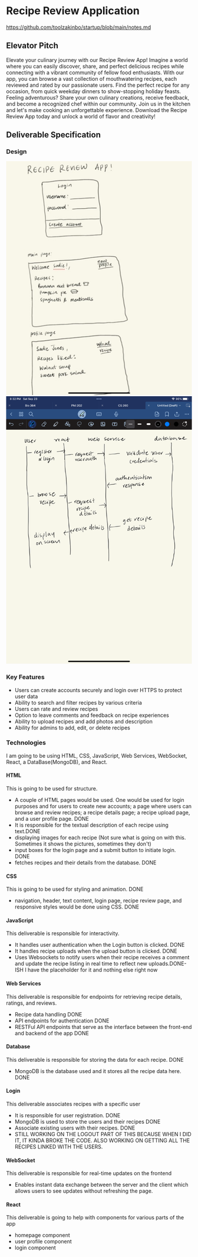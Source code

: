 # Recipe Review Application
https://github.com/toolzakinbo/startup/blob/main/notes.md

## Elevator Pitch
Elevate your culinary journey with our Recipe Review App! Imagine a world where you can easily discover, share, and perfect delicious recipes while connecting with a vibrant community of fellow food enthusiasts. With our app, you can browse a vast collection of mouthwatering recipes, each reviewed and rated by our passionate users. Find the perfect recipe for any occasion, from quick weekday dinners to show-stopping holiday feasts. Feeling adventurous? Share your own culinary creations, receive feedback, and become a recognized chef within our community. Join us in the kitchen and let's make cooking an unforgettable experience. Download the Recipe Review App today and unlock a world of flavor and creativity!

## Deliverable Specification
### Design
![DES](IMG0016.jpg)
![DEST](IMG0118.PNG)
### Key Features
- Users can create accounts securely and login over HTTPS to protect user data
- Ability to search and filter recipes by various criteria
- Users can rate and review recipes
- Option to leave comments and feedback on recipe experiences
- Ability to upload recipes and add photos and description
- Ability for admins to add, edit, or delete recipes
### Technologies
I am going to be using HTML, CSS, JavaScript, Web Services, WebSocket, React, a DataBase(MongoDB), and React. 
#### HTML
This is going to be used for structure.
- A couple of HTML pages would be used. One would be used for login purposes and for users to create new accounts; a page where users can browse and review recipes; a recipe details page; a recipe upload page, and a user profile page. DONE
- It is responsible for the textual description of each recipe using text.DONE
- displaying images for each recipe (Not sure what is going on with this. Sometimes it shows the pictures, sometimes they don't)
- input boxes for the login page and a submit button to initiate login. DONE
- fetches recipes and their details from the database. DONE
#### CSS
This is going to be used for styling and animation. DONE
- navigation, header, text content, login page, recipe review page, and responsive styles would be done using CSS. DONE
#### JavaScript
This deliverable is responsible for interactivity.
- It handles user authentication when the Login button is clicked. DONE
- It handles recipe uploads when the upload button is clicked. DONE
- Uses Websockets to notify users when their recipe receives a comment and update the recipe listing in real time to reflect new uploads.DONE-ISH I have the placeholder for it and nothing else right now
#### Web Services
This deliverable is responsible for endpoints for retrieving recipe details, ratings, and reviews.
- Recipe data handling DONE
- API endpoints for authentication DONE
- RESTFul API endpoints that serve as the interface between the front-end and backend of the app DONE
#### Database
This deliverable is responsible for storing the data for each recipe. DONE
- MongoDB is the database used and it stores all the recipe data here. DONE
#### Login
This deliverable associates recipes with a specific user
- It is responsible for user registration. DONE
- MongoDB is used to store the users and their recipes DONE
- Associate existing users with their recipes. DONE
- STILL WORKING ON THE LOGOUT PART OF THIS BECAUSE WHEN I DID IT, IT KINDA BROKE THE CODE. ALSO WORKING ON GETTING ALL THE RECIPES LINKED WITH THE USERS.
#### WebSocket 
This deliverable is responsible for real-time updates on the frontend
- Enables instant data exchange between the server and the client which allows users to see updates without refreshing the page.
#### React
This deliverable is going to help with components for various parts of the app
- homepage component
- user profile component
- login component
